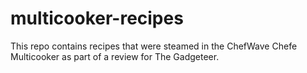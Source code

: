 # multicooker-recipes
This repo contains recipes that were steamed in the ChefWave Chefe Multicooker as part of a review for The Gadgeteer.
